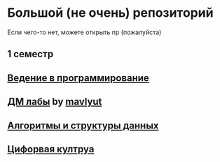 # Большой (не очень) репозиторий

Если чего-то нет, можете открыть пр (пожалуйста)

## 1 семестр

[Ведение в программирование](https://github.com/MaybebabyEnjoyer/ITMOxd/tree/main/course1/sem1/prog-intro)
----

[ДМ лабы](https://github.com/mavlyut/dm-labs-itmo/tree/main) by [mavlyut](https://github.com/mavlyut)
----

[Алгоритмы и структуры данных](https://github.com/MaybebabyEnjoyer/ITMOxd/tree/main/course1/sem1/algo)
----

[Цифорвая култруа](https://github.com/MaybebabyEnjoyer/ITMOxd/tree/main/course1/sem1/digital-culture)
----
